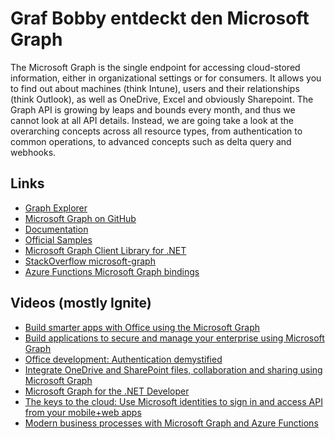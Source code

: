 # Graf Bobby entdeckt den Microsoft Graph 

The Microsoft Graph is the single endpoint for accessing cloud-stored information, either in organizational 
settings or for consumers. It allows you to find out about machines (think Intune), users and their relationships 
(think Outlook), as well as OneDrive, Excel and obviously Sharepoint. The Graph API is growing by leaps and bounds 
every month, and thus we cannot look at all API details. Instead, we are going take a look at the overarching 
concepts across all resource types, from authentication to common operations, to advanced concepts 
such as delta query and webhooks. 

## Links

* [Graph Explorer](http://aka.ms/ge)
* [Microsoft Graph on GitHub](https://github.com/MicrosoftGraph)
* [Documentation](https://developer.microsoft.com/en-us/graph/docs/concepts/overview)
* [Official Samples](https://developer.microsoft.com/en-us/graph/code-samples-and-sdks)
* [Microsoft Graph Client Library for .NET](https://github.com/microsoftgraph/msgraph-sdk-dotnet)
* [StackOverflow microsoft-graph](https://stackoverflow.com/questions/tagged/microsoft-graph)
* [Azure Functions Microsoft Graph bindings](https://docs.microsoft.com/en-us/azure/azure-functions/functions-bindings-microsoft-graph)

## Videos (mostly Ignite)

* [Build smarter apps with Office using the Microsoft Graph](https://channel9.msdn.com/Events/Ignite/Microsoft-Ignite-Orlando-2017/BRK3080)
* [Build applications to secure and manage your enterprise using Microsoft Graph](https://channel9.msdn.com/Events/Ignite/Microsoft-Ignite-Orlando-2017/BRK3388)
* [Office development: Authentication demystified](https://channel9.msdn.com/Events/Ignite/Microsoft-Ignite-Orlando-2017/BRK3225)
* [Integrate OneDrive and SharePoint files, collaboration and sharing using Microsoft Graph](https://channel9.msdn.com/Events/Ignite/Microsoft-Ignite-Orlando-2017/BRK3039)
* [Microsoft Graph for the .NET Developer](https://channel9.msdn.com/Events/dotnetConf/2017/T229)
* [The keys to the cloud: Use Microsoft identities to sign in and access API from your mobile+web apps](https://channel9.msdn.com/Events/Ignite/Microsoft-Ignite-Orlando-2017/BRK3207)
* [Modern business processes with Microsoft Graph and Azure Functions](https://channel9.msdn.com/Events/Ignite/Microsoft-Ignite-Orlando-2017/BRK3202)
